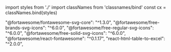 import styles from './'
import classNames from 'classnames/bind'
const cx = classNames.bind(styles)

"@fortawesome/fontawesome-svg-core": "^1.3.0",
"@fortawesome/free-brands-svg-icons": "^6.0.0",
"@fortawesome/free-regular-svg-icons": "^6.0.0",
"@fortawesome/free-solid-svg-icons": "^6.0.0",
"@fortawesome/react-fontawesome": "^0.1.17",
"react-html-table-to-excel": "^2.0.0",
